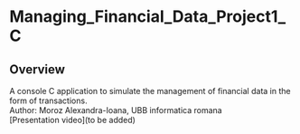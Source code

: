 # Managing_Financial_Data_Project1_C

## Overview
A console C application to simulate the management of financial data in the form of transactions.\
Author: Moroz Alexandra-Ioana, UBB informatica romana\
[Presentation video](to be added)
